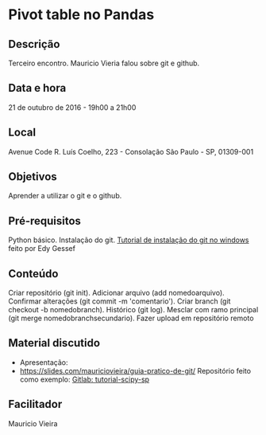 # Pivot table no Pandas

## Descrição
Terceiro encontro.
Mauricio Vieria falou sobre git e github.

## Data e hora
21 de outubro de 2016 - 19h00 a 21h00

## Local
Avenue Code
R. Luís Coelho, 223 - Consolação
São Paulo - SP, 01309-001

## Objetivos
Aprender a utilizar o git e o github.

## Pré-requisitos
Python básico.
Instalação do git.
[Tutorial de instalação do git no windows](https://github.com/SciPy-SP/encontros/blob/master/tutoriais/Tutorial_Instalacao_Git_for_Windows.pdf) feito por Edy Gessef 

## Conteúdo
Criar repositório (git init).
Adicionar arquivo (add nomedoarquivo).
Confirmar alterações (git commit -m 'comentario').
Criar branch (git checkout -b nomedobranch).
Histórico (git log).
Mesclar com ramo principal (git merge nomedobranchsecundario).
Fazer upload em repositório remoto

## Material discutido
* Apresentação:
* https://slides.com/mauriciovieira/guia-pratico-de-git/
Repositório feito como exemplo:
[Gitlab: tutorial-scipy-sp](https://gitlab.com/mauriciovieira/tutorial-scipy-sp/)

## Facilitador
Mauricio Vieira
